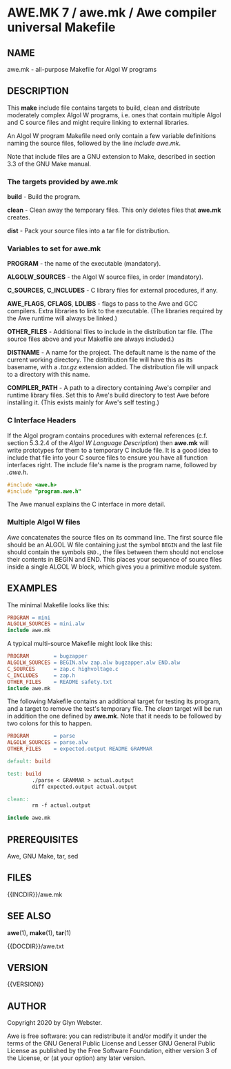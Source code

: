 # AWE.MK 7 / awe.mk / Awe compiler universal Makefile


## NAME

awe.mk - all-purpose Makefile for Algol W programs


## DESCRIPTION

This **make** include file contains targets to build, clean and
distribute moderately complex Algol W programs, i.e. ones that contain
multiple Algol and C source files and might require linking to
external libraries.

An Algol W program Makefile need only contain a few variable definitions
naming the source files, followed by the line *include awe.mk*.

Note that include files are a GNU extension to Make, described in
section 3.3 of the GNU Make manual.


### The targets provided by awe.mk

**build** -
Build the program.

**clean** -
Clean away the temporary files. This only deletes files that **awe.mk**
creates.

**dist** -
Pack your source files into a tar file for distribution.


### Variables to set for awe.mk

**PROGRAM** -
the name of the executable (mandatory).

**ALGOLW_SOURCES** -
the Algol W source files, in order (mandatory).

**C_SOURCES**, **C_INCLUDES** -
C library files for external procedures, if any.

**AWE_FLAGS**, **CFLAGS**, **LDLIBS** -
flags to pass to the Awe and GCC compilers. Extra libraries to link to the
executable. (The libraries required by the Awe runtime will always be
linked.)

**OTHER_FILES** -
Additional files to include in the distribution tar file.
(The source files above and your Makefile are always included.)

**DISTNAME** -
A name for the project. The default name is the name of the current
working directory. The distribution file will have this as its
basename, with a *.tar.gz* extension added. The distribution file will
unpack to a directory with this name.

**COMPILER_PATH** -
A path to a directory containing Awe's compiler and runtime library
files.  Set this to Awe's build directory to test Awe before
installing it.  (This exists mainly for Awe's self testing.)


### C Interface Headers

If the Algol program contains procedures with external references
(c.f. section 5.3.2.4 of the *Algol W Language Description*) then
**awe.mk** will write prototypes for them to a temporary C include
file. It is a good idea to include that file into your C source files
to ensure you have all function interfaces right. The include file's
name is the program name, followed by *.awe.h*.

```C
#include <awe.h>
#include "program.awe.h"
```

The Awe manual explains the C interface in more detail.


### Multiple Algol W files

*Awe* concatenates the source files on its command line.
The first source file should be an ALGOL W file containing just 
the symbol `BEGIN` and the last file should contain the 
symbols `END.`, the files between them should not enclose
their contents in BEGIN and END. This places your sequence of source files 
inside a single ALGOL W block, which gives you a primitive module system.


## EXAMPLES

The minimal Makefile looks like this:

```Makefile
PROGRAM = mini
ALGOLW_SOURCES = mini.alw
include awe.mk
```

A typical multi-source Makefile might look like this:

```Makefile
PROGRAM        = bugzapper
ALGOLW_SOURCES = BEGIN.alw zap.alw bugzapper.alw END.alw
C_SOURCES      = zap.c highvoltage.c
C_INCLUDES     = zap.h
OTHER_FILES    = README safety.txt
include awe.mk
```

The following Makefile contains an additional target for testing its program, 
and a target to remove the test's temporary file. The *clean* target will be
run in addition the one defined by **awe.mk**. Note that it needs to be
followed by two colons for this to happen.

```Makefile
PROGRAM        = parse
ALGOLW_SOURCES = parse.alw
OTHER_FILES    = expected.output README GRAMMAR

default: build

test: build
        ./parse < GRAMMAR > actual.output
        diff expected.output actual.output

clean::
        rm -f actual.output

include awe.mk
```

## PREREQUISITES

Awe, GNU Make, tar, sed

## FILES

{{INCDIR}}/awe.mk

## SEE ALSO

**awe**(1), **make**(1), **tar**(1)

{{DOCDIR}}/awe.txt

## VERSION

{{VERSION}}

## AUTHOR

Copyright 2020 by Glyn Webster.

Awe is free software: you can redistribute it and/or modify it under
the terms of the GNU General Public License and Lesser GNU General 
Public License as published by the Free Software Foundation, either 
version 3 of the License, or (at your option) any later version.

